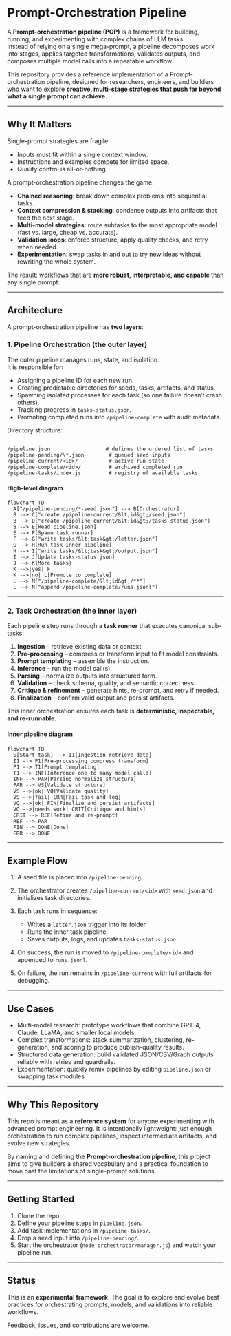 # Prompt-Orchestration Pipeline

A **Prompt-orchestration pipeline (POP)** is a framework for building, running, and experimenting with complex chains of LLM tasks.  
Instead of relying on a single mega-prompt, a pipeline decomposes work into stages, applies targeted transformations, validates outputs, and composes multiple model calls into a repeatable workflow.

This repository provides a reference implementation of a Prompt-orchestration pipeline, designed for researchers, engineers, and builders who want to explore **creative, multi-stage strategies that push far beyond what a single prompt can achieve.**

---

## Why It Matters

Single-prompt strategies are fragile:
- Inputs must fit within a single context window.
- Instructions and examples compete for limited space.
- Quality control is all-or-nothing.

A prompt-orchestration pipeline changes the game:
- **Chained reasoning**: break down complex problems into sequential tasks.
- **Context compression & stacking**: condense outputs into artifacts that feed the next stage.
- **Multi-model strategies**: route subtasks to the most appropriate model (fast vs. large, cheap vs. accurate).
- **Validation loops**: enforce structure, apply quality checks, and retry when needed.
- **Experimentation**: swap tasks in and out to try new ideas without rewriting the whole system.

The result: workflows that are **more robust, interpretable, and capable** than any single prompt.

---

## Architecture

A prompt-orchestration pipeline has **two layers**:

### 1. Pipeline Orchestration (the outer layer)

The outer pipeline manages runs, state, and isolation.  
It is responsible for:
- Assigning a pipeline ID for each new run.
- Creating predictable directories for seeds, tasks, artifacts, and status.
- Spawning isolated processes for each task (so one failure doesn’t crash others).
- Tracking progress in `tasks-status.json`.
- Promoting completed runs into `/pipeline-complete` with audit metadata.

Directory structure:

```

/pipeline.json                  # defines the ordered list of tasks
/pipeline-pending/\*.json        # queued seed inputs
/pipeline-current/<id>/          # active run state
/pipeline-complete/<id>/         # archived completed run
/pipeline-tasks/index.js         # registry of available tasks

````

#### High-level diagram

```mermaid
flowchart TD
  A["/pipeline-pending/*-seed.json"] --> B[Orchestrator]
  B --> C["create /pipeline-current/&lt;id&gt;/seed.json"]
  B --> D["create /pipeline-current/&lt;id&gt;/tasks-status.json"]
  B --> E[Read pipeline.json]
  E --> F[Spawn task runner]
  F --> G["write tasks/&lt;task&gt;/letter.json"]
  G --> H[Run task inner pipeline]
  H --> I["write tasks/&lt;task&gt;/output.json"]
  I --> J[Update tasks-status.json]
  J --> K{More tasks}
  K -->|yes| F
  K -->|no| L[Promote to complete]
  L --> M["/pipeline-complete/&lt;id&gt;/**"]
  L --> N["append /pipeline-complete/runs.jsonl"]
````

---

### 2. Task Orchestration (the inner layer)

Each pipeline step runs through a **task runner** that executes canonical sub-tasks:

1. **Ingestion** – retrieve existing data or context.
2. **Pre-processing** – compress or transform input to fit model constraints.
3. **Prompt templating** – assemble the instruction.
4. **Inference** – run the model call(s).
5. **Parsing** – normalize outputs into structured form.
6. **Validation** – check schema, quality, and semantic correctness.
7. **Critique & refinement** – generate hints, re-prompt, and retry if needed.
8. **Finalization** – confirm valid output and persist artifacts.

This inner orchestration ensures each task is **deterministic, inspectable, and re-runnable**.

#### Inner pipeline diagram

```mermaid
flowchart TD
  S[Start task] --> I1[Ingestion retrieve data]
  I1 --> P1[Pre-processing compress transform]
  P1 --> T1[Prompt templating]
  T1 --> INF[Inference one to many model calls]
  INF --> PAR[Parsing normalize structure]
  PAR --> VS[Validate structure]
  VS -->|ok| VQ[Validate quality]
  VS -->|fail| ERR[Fail task and log]
  VQ -->|ok| FIN[Finalize and persist artifacts]
  VQ -->|needs work| CRIT[Critique and hints]
  CRIT --> REF[Refine and re-prompt]
  REF --> PAR
  FIN --> DONE[Done]
  ERR --> DONE
```

---

## Example Flow

1. A seed file is placed into `/pipeline-pending`.
2. The orchestrator creates `/pipeline-current/<id>` with `seed.json` and initializes task directories.
3. Each task runs in sequence:

   * Writes a `letter.json` trigger into its folder.
   * Runs the inner task pipeline.
   * Saves outputs, logs, and updates `tasks-status.json`.
4. On success, the run is moved to `/pipeline-complete/<id>` and appended to `runs.jsonl`.
5. On failure, the run remains in `/pipeline-current` with full artifacts for debugging.

---

## Use Cases

* Multi-model research: prototype workflows that combine GPT-4, Claude, LLaMA, and smaller local models.
* Complex transformations: stack summarization, clustering, re-generation, and scoring to produce publish-quality results.
* Structured data generation: build validated JSON/CSV/Graph outputs reliably with retries and guardrails.
* Experimentation: quickly remix pipelines by editing `pipeline.json` or swapping task modules.

---

## Why This Repository

This repo is meant as a **reference system** for anyone experimenting with advanced prompt engineering.
It is intentionally lightweight: just enough orchestration to run complex pipelines, inspect intermediate artifacts, and evolve new strategies.

By naming and defining the **Prompt-orchestration pipeline**, this project aims to give builders a shared vocabulary and a practical foundation to move past the limitations of single-prompt solutions.

---

## Getting Started

1. Clone the repo.
2. Define your pipeline steps in `pipeline.json`.
3. Add task implementations in `/pipeline-tasks/`.
4. Drop a seed input into `/pipeline-pending/`.
5. Start the orchestrator (`node orchestrator/manager.js`) and watch your pipeline run.

---

## Status

This is an **experimental framework**.
The goal is to explore and evolve best practices for orchestrating prompts, models, and validations into reliable workflows.

Feedback, issues, and contributions are welcome.
